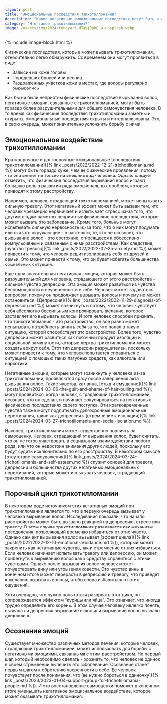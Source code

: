 ```yaml
---
layout: post
title: "Эмоциональные последствия трихотилломании"
description: "Какие негативные эмоциональные последствия могут быть в случае трихотилломании."
category: "Что такое трихотилломания?"
image: /assets/img/2024/tengyart-dTgyj9okQ_w-unsplash.webp
---
```


{% include image-block.html %}


Физические последствия, которые может вызвать трихотилломания, относительно легко обнаружить. Со временем они могут проявиться в виде:

- Залысин на коже головы
- Поредевших бровей или ресниц
- Раздраженных участков кожи в местах, где волосы регулярно вырывались

Как бы ни были неприятны физические последствия вырывания волос, негативные эмоции, связанные с трихотилломанией, могут быть гораздо 
более разрушительными для общего самочувствия человека. В то время как физические последствия трихотилломании заметны и открыты, 
эмоциональные последствия скрыты и интернализованы. Это, в свою очередь, может значительно усложнить борьбу с ними.

## Эмоциональное воздействие трихотилломании

Краткосрочные и долгосрочные эмоциональные [последствия трихотилломании]({% link _posts/2022/2022-12-21-trichotillomania.md %})
могут быть гораздо хуже, чем ее физические проявления, потому что она влияет не только на внешний вид человека. 
Однако следует отметить, что физические последствия вырывания волос играют большую роль в развитии ряда эмоциональных проблем, которые приводят к этому расстройству.

Например, человек, страдающий трихотилломанией, может испытывать сильную тревогу. Этот негативный эффект может быть вызван тем, что 
человек чрезмерно нервничает и испытывает стресс из-за того, что другим людям заметны неприятные физические последствия, которые может вызвать 
это заболевание. Кроме того, больные могут испытывать сильную нервозность из-за того, что о них могут подумать или 
сказать окружающие - в частности, те, кто не осознает, что вырывание волос - это состояние, относящееся к обсессивно-компульсивным и 
связанным с ними расстройствам. Как следствие, [чувство тревоги]({% link _posts/2022/2022-02-25-anxiety.md %})
может привести к тому, что человек решит изолировать себя от друзей и семьи. 
Это может привести к тому, что он будет избегать большинства социальных ситуаций.

Еще одна значительная негативная эмоция, которая может быть разрушительной для человека, страдающего от этого расстройства - сильное чувство депрессии. 
Эта эмоция может развиться из чувства беспомощности и неуверенности в себе. Человек может задаваться вопросом, почему он продолжает вырывать волосы 
и почему не может остановиться. [Депрессия]({% link _posts/2022/2022-11-29-diagnosis-of-depression.md %}) может возникнуть
и потому, что человек чувствует себя абсолютно бессильным контролировать желание, которое заставляет 
его вырывать волосы. И хотя человек способен признать, что трихотилломания - это расстройство, он все равно может испытывать потребность винить себя 
за то, что попал в такую ситуацию, которой способствует это расстройство. Более того, чувство депрессии может развиться как побочный продукт изоляции и социальной замкнутости, 
которые жертва трихотилломании может создать вокруг себя. Этот тип депрессии разрушителен, поскольку может привести к тому, 
что человек попытается справиться с ситуацией с помощью таких пагубных средств, как алкоголь или наркотики.

Негативные эмоции, которые могут возникнуть у человека из-за трихотилломании, проявляются сразу после завершения акта вырывания волос. 
Такие чувства, как вина, [стыд и смущение]({% link _posts/2024/2024-03-06-the-guilt-and-shame-of-hair-pulling.md %}), могут проявиться, когда человек, с
традающий трихотилломанией, осознает, что он сделал, и начинает фокусироваться на негативных физических последствиях своего поступка. Эти кратковременные чувства также могут подпитывать 
долгосрочные эмоциональные переживания, такие как депрессия и [стремление к изоляции]({% link _posts/2024/2024-03-27-trichotillomania-and-social-isolation.md %}).

Наконец, трихотилломания может существенно повлиять на самооценку. 
Человек, страдающий от вырывания волос, будет считать, что он не готов участвовать в социальном взаимодействии любого рода, 
или что он недостоин внимания других людей, поскольку его будут судить исключительно по его расстройству. 
В некотором смысле [отсутствие самоуважения]({% link _posts/2024/2024-03-24-trichotillomania-and-self-esteem.md %}) служит основой для тревоги, 
депрессии и большинства других негативных эмоциональных переживаний, которые может испытывать человек, страдающий трихотилломанией.

## Порочный цикл трихотилломании

В некотором роде источником этих негативных эмоций при трихотилломании является то, что в первую очередь вызывает у человека вырывание волос. Исследования показали,
что начало расстройства может быть вызвано реакцией на депрессию, стресс или тревогу. В этом случае трихотилломания развивается как механизм преодоления, 
позволяющий временно избавиться от этих чувств. Однако сам акт вырывания волос вызывает [эффект цикла]({% link _posts/2022/2022-12-10-emotional-avoidance.md %}),
который может закрепить как негативные чувства, так и стремление от них избавиться. 
Если человек начинает испытывать тревогу или депрессию, он может прибегнуть к вырыванию волос как к средству справиться с этими чувствами. Однако после вырывания волос человек может 
почувствовать вину или угрызения совести. Это чувство вины в конечном итоге может перерасти в депрессию и тревогу, что приведет к желанию вырывать волосы, чтобы снова избавиться от этих ощущений.

Хотя очевидно, что нужно попытаться разорвать этот цикл, он сопровождается эффектом “курицы или яйца”. Это означает, что иногда трудно определить его корень. В этом случае 
человеку нелегко понять, вызвала ли депрессия вырывание волос или вырывание волос вызвало депрессию.

## Осознание эмоций

Существует множество различных методов лечения, которые человек, страдающий трихотилломанией, может использовать для борьбы с негативными эмоциями, 
связанными с этим расстройством. 
Но первый шаг, который необходимо сделать - осознать то, что человек не одинок в своем стремлении вылечить это заболевание. Осознание станет первым шагом к обретению 
уверенности в себе. Ее человек почувствует после понимания, что [не нужно бороться в одиночку]({% link _posts/2023/2023-01-04-support-group-for-trichotillomania-people.md %}). 
И это восстановление самооценки поможет в конечном итоге уменьшить негативное эмоциональное воздействие, которое может оказывать трихотилломания.
